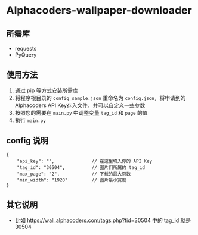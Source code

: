 # Alphacoders-wallpaper-downloader

## 所需库

- requests
- PyQuery

## 使用方法

1. 通过 pip 等方式安装所需库
2. 将程序根目录的 `config_sample.json` 重命名为 `config.json`，将申请到的Alphacoders API Key存入文件，并可以自定义一些参数
3. 按照您的需要在 `main.py` 中调整变量 `tag_id` 和 `page` 的值
4. 执行 `main.py`

## config 说明

    {
        "api_key": "",              // 在这里填入你的 API Key
        "tag_id": "30504",          // 图片们所属的 tag_id
        "max_page": "2",            // 下载的最大页数
        "min_width": "1920"         // 图片最小宽度
    }

## 其它说明

- 比如 https://wall.alphacoders.com/tags.php?tid=30504 中的 tag_id 就是 30504